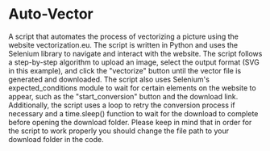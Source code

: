# Auto-Vector
A script that automates the process of vectorizing a picture using the website vectorization.eu. The script is written in Python and uses the Selenium library to navigate and interact with the website. The script follows a step-by-step algorithm to upload an image, select the output format (SVG in this example), and click the "vectorize" button until the vector file is generated and downloaded. The script also uses Selenium's expected_conditions module to wait for certain elements on the website to appear, such as the "start_conversion" button and the download link. Additionally, the script uses a loop to retry the conversion process if necessary and a time.sleep() function to wait for the download to complete before opening the download folder. Please keep in mind that in order for the script to work properly you should change the file path to your download folder in the code.

